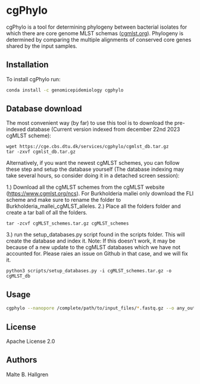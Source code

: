 # cgPhylo

cgPhylo is a tool for determining phylogeny between bacterial isolates for which there are core genome MLST schemas ([cgmlst.org](https://https://www.cgmlst.org/)). 
Phylogeny is determined by comparing the multiple alignments of conserved core genes shared by the input samples.

## Installation

To install cgPhylo run:

```bash
conda install -c genomicepidemiology cgphylo
```

## Database download

The most convenient way (by far) to use this tool is to download the pre-indexed database (Current version indexed from december 22nd 2023 cgMLST scheme):

```
wget https://cge.cbs.dtu.dk/services/cgphylo/cgmlst_db.tar.gz
tar -zxvf cgmlst_db.tar.gz
```

Alternatively, if you want the newest cgMLST schemes, you can follow these step and setup the database yourself (The database indexing may take several hours, so consider doing it in a detached screen session):

1.) Download all the cgMLST schemes from the cgMLST website (https://www.cgmlst.org/ncs). 
For Burkholderia mallei only download the FLI scheme and make sure to rename the folder to Burkholderia_mallei_cgMLST_alleles. 
2.) Place all the folders folder and create a tar ball of all the folders.
```
tar -zcvf cgMLST_schemes.tar.gz cgMLST_schemes
```
3.) run the setup_databases.py script found in the scripts folder. This will create the database and index it. Note: If this doesn't work, it may be because of a new update to the cgMLST databases which we have not accounted for. Please raies an issue on Github in that case, and we will fix it. 
```
python3 scripts/setup_databases.py -i cgMLST_schemes.tar.gz -o cgMLST_db
```

## Usage

```bash
cgphylo --nanopore /complete/path/to/input_files/*.fastq.gz --o any_output_name --threads <int, default:4> --db_dir /path/to/cgmlst_db
```

## License

Apache License 2.0

## Authors
Malte B. Hallgren